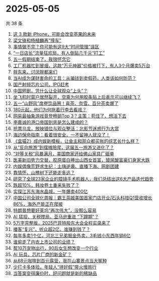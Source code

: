 # 2025-05-05

共 38 条

<!-- BEGIN 36KR -->
<!-- 最后更新时间 2025-05-05 17:17:58 +0800 -->
1. [这 3 款新 iPhone，可能会改变苹果的未来](https://36kr.com/p/3278083244827014)
1. [梁文锋和杨植麟再“撞车”](https://36kr.com/p/3277789083787654)
1. [事情做不完？你可能有这9大“时间管理”误区](https://36kr.com/p/3250020738982407)
1. [“一日店长”流量狂欢局，有人倒贴几千元“打工”](https://36kr.com/p/3278220779626880)
1. [五一假期结束了，我很怀念它](https://36kr.com/p/3279018079330439)
1. [工厂机器忙到冒烟，这款“万元神器”价格被打下，有人3个月爆卖5万台](https://36kr.com/p/3278309801992585)
1. [胖东来，讨厌胖都来们](https://36kr.com/p/3278072126923137)
1. [当AI成为谋财害命的工具：从骗钱到卖假药，人类该如何防范？](https://36kr.com/p/3277922861573384)
1. [国产射频芯片公司，IPO赶考](https://36kr.com/p/3277800351261058)
1. [中国短剧，凭什么让全球观众“上头”？](https://36kr.com/p/3277933487874438)
1. [坐飞机时窗户居然裂开，空乘为何用胶条贴上后表示可以继续飞？](https://36kr.com/p/3278837726880131)
1. [五一“山野风”席卷饮品圈！喜茶、奈雪、百分茶卖爆了](https://36kr.com/p/3279039234973825)
1. [180元起，他们为何拖着行李去看戏？](https://36kr.com/p/3277745163690369)
1. [网易最抽象游戏竟登畅销Top 3？主策：苟住了，想活下去](https://36kr.com/p/3278317608378504)
1. [李嘉诚的港口帝国到底是怎么建成的？](https://36kr.com/p/3279076294418562)
1. [抢票乌龙，放映错位与观众整活：北影节迷惑行为大赏](https://36kr.com/p/3278406272360581)
1. [海边保命指南：看着很安全，一不留神人就没了！](https://36kr.com/p/3278010104144261)
1. [《盒猫2》成内娱新模板，让金主和观众都买账的综艺长什么样？](https://36kr.com/p/3277955000934784)
1. [从“反向旅游”到摆摊陪爬，这届五一旅游又进化了？](https://36kr.com/p/3277782399066245)
1. [“对等关税”风暴满月，美国商家还给佛山家具厂砸单](https://36kr.com/p/3276367006572675)
1. [医美新旧势力交替，胶原蛋白捧出山西女首富，玻尿酸富豪们身家大跌](https://36kr.com/p/3276366963105927)
1. [内娱偶像荒野求生纪：土嗨逆袭、直播下海、网剧团建](https://36kr.com/p/3276795538841736)
1. [靠情怀，山楂树下还能走多远？](https://36kr.com/p/3276702042924551)
1. [研究了全球23家企业的腔镜手术机器人，我们总结出这6大产品迭代趋势](https://36kr.com/p/3277543712301440)
1. [跌超10%，韩妆卷土重来失败了？](https://36kr.com/p/3276773510373509)
1. [实探江苏东海水晶城，一年爆卖400亿](https://36kr.com/p/3276366871552392)
1. [中国公司全球化周报｜霸王茶姬美国首家门店开业/石头科技Q1营收增长86%，海外产能正在爬坡](https://36kr.com/p/3276706957910401)
1. [特朗普想要好莱坞“再次伟大”，没那么容易](https://36kr.com/p/3276795655856258)
1. [AI 猛投、关税搅局，亚马逊重进 “下蹲期”？](https://36kr.com/p/3276771880951936)
1. [5万字完整版，2025巴菲特股东大会全程实录来了](https://36kr.com/p/3277611975582087)
1. [播客“复兴”，听众超2亿，谁赚到钱了？](https://36kr.com/p/3276881436927495)
1. [每年多卖1个亿，河北三兄弟掘金外卖，3毛钱小东西年销6亿](https://36kr.com/p/3276893811974531)
1. [谁偷走了内衣上市公司的业绩？](https://36kr.com/p/3277520111411333)
1. [帮10万宠物出行，90后女生想改变一个行业](https://36kr.com/p/3276359348674696)
1. [AI 玩具，芯片厂商的新金矿？](https://36kr.com/p/3276453692121474)
1. [从68元咖啡到百元露营，我在山寨景点当大冤种](https://36kr.com/p/3276682511933571)
1. [少打卡多体验，年轻人“拼好假”带火慢旅行](https://36kr.com/p/3277574480748934)
1. [当答案变得廉价时，好问题就是新的稀缺品](https://36kr.com/p/3249339347624450)
<!-- END 36KR -->